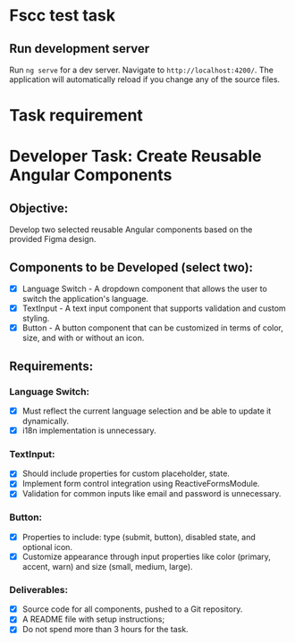 # Fscc test task

## Run development server

Run `ng serve` for a dev server. Navigate to `http://localhost:4200/`. The application will automatically reload if you change any of the source files.

# Task requirement

# Developer Task: Create Reusable Angular Components

## Objective:
Develop two selected reusable Angular components based on the provided Figma
design.

## Components to be Developed (select two):
- [x] Language Switch - A dropdown component that allows the user to switch the application&#39;s language.
- [x] TextInput - A text input component that supports validation and custom styling.
- [x] Button - A button component that can be customized in terms of color, size, and with or without an icon.

## Requirements:

### Language Switch:
- [x]    Must reflect the current language selection and be able to update it dynamically.
- [x]    i18n implementation is unnecessary.

### TextInput:
- [x]    Should include properties for custom placeholder, state.
- [x]    Implement form control integration using ReactiveFormsModule.
- [x]    Validation for common inputs like email and password is unnecessary.

### Button:
- [x]    Properties to include: type (submit, button), disabled state, and optional icon.
- [x]    Customize appearance through input properties like color (primary, accent, warn) and size (small, medium, large).

### Deliverables:
- [x] Source code for all components, pushed to a Git repository.
- [x] A README file with setup instructions;
- [x] Do not spend more than 3 hours for the task.

